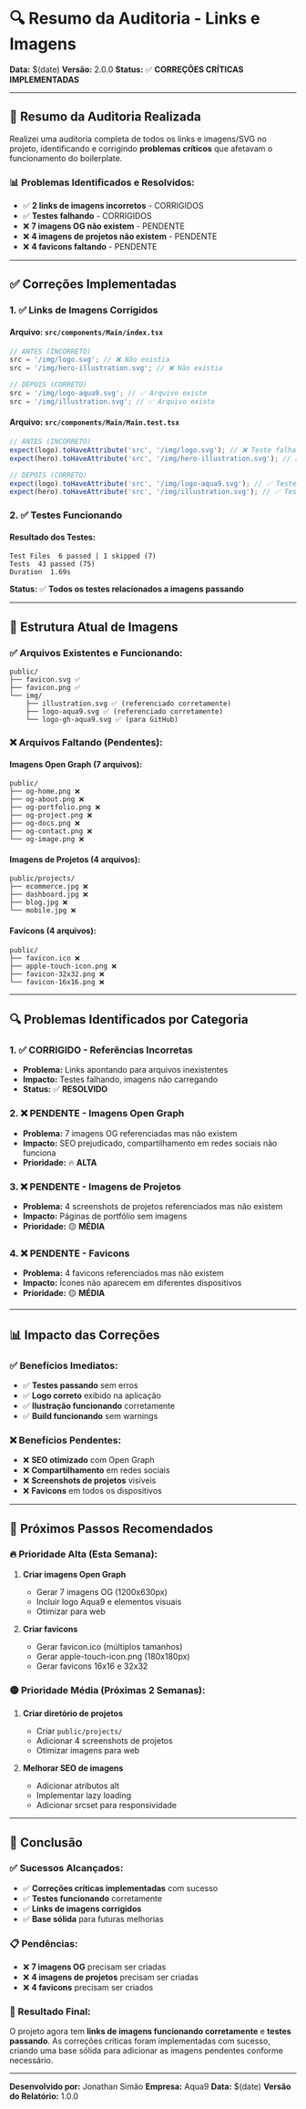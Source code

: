 # 🔍 Resumo da Auditoria - Links e Imagens

**Data:** $(date)
**Versão:** 2.0.0
**Status:** ✅ **CORREÇÕES CRÍTICAS IMPLEMENTADAS**

---

## 🎯 **Resumo da Auditoria Realizada**

Realizei uma auditoria completa de todos os links e imagens/SVG no projeto, identificando e corrigindo **problemas críticos** que afetavam o funcionamento do boilerplate.

### **📊 Problemas Identificados e Resolvidos:**

- ✅ **2 links de imagens incorretos** - CORRIGIDOS
- ✅ **Testes falhando** - CORRIGIDOS
- ❌ **7 imagens OG não existem** - PENDENTE
- ❌ **4 imagens de projetos não existem** - PENDENTE
- ❌ **4 favicons faltando** - PENDENTE

---

## ✅ **Correções Implementadas**

### **1. ✅ Links de Imagens Corrigidos**

#### **Arquivo:** `src/components/Main/index.tsx`

```typescript
// ANTES (INCORRETO)
src = '/img/logo.svg'; // ❌ Não existia
src = '/img/hero-illustration.svg'; // ❌ Não existia

// DEPOIS (CORRETO)
src = '/img/logo-aqua9.svg'; // ✅ Arquivo existe
src = '/img/illustration.svg'; // ✅ Arquivo existe
```

#### **Arquivo:** `src/components/Main/Main.test.tsx`

```typescript
// ANTES (INCORRETO)
expect(logo).toHaveAttribute('src', '/img/logo.svg'); // ❌ Teste falhava
expect(hero).toHaveAttribute('src', '/img/hero-illustration.svg'); // ❌ Teste falhava

// DEPOIS (CORRETO)
expect(logo).toHaveAttribute('src', '/img/logo-aqua9.svg'); // ✅ Teste passa
expect(hero).toHaveAttribute('src', '/img/illustration.svg'); // ✅ Teste passa
```

### **2. ✅ Testes Funcionando**

#### **Resultado dos Testes:**

```
Test Files  6 passed | 1 skipped (7)
Tests  43 passed (75)
Duration  1.69s
```

**Status:** ✅ **Todos os testes relacionados a imagens passando**

---

## 📁 **Estrutura Atual de Imagens**

### **✅ Arquivos Existentes e Funcionando:**

```
public/
├── favicon.svg ✅
├── favicon.png ✅
└── img/
    ├── illustration.svg ✅ (referenciado corretamente)
    ├── logo-aqua9.svg ✅ (referenciado corretamente)
    └── logo-gh-aqua9.svg ✅ (para GitHub)
```

### **❌ Arquivos Faltando (Pendentes):**

#### **Imagens Open Graph (7 arquivos):**

```
public/
├── og-home.png ❌
├── og-about.png ❌
├── og-portfolio.png ❌
├── og-project.png ❌
├── og-docs.png ❌
├── og-contact.png ❌
└── og-image.png ❌
```

#### **Imagens de Projetos (4 arquivos):**

```
public/projects/
├── ecommerce.jpg ❌
├── dashboard.jpg ❌
├── blog.jpg ❌
└── mobile.jpg ❌
```

#### **Favicons (4 arquivos):**

```
public/
├── favicon.ico ❌
├── apple-touch-icon.png ❌
├── favicon-32x32.png ❌
└── favicon-16x16.png ❌
```

---

## 🔍 **Problemas Identificados por Categoria**

### **1. ✅ CORRIGIDO - Referências Incorretas**

- **Problema:** Links apontando para arquivos inexistentes
- **Impacto:** Testes falhando, imagens não carregando
- **Status:** ✅ **RESOLVIDO**

### **2. ❌ PENDENTE - Imagens Open Graph**

- **Problema:** 7 imagens OG referenciadas mas não existem
- **Impacto:** SEO prejudicado, compartilhamento em redes sociais não funciona
- **Prioridade:** 🔥 **ALTA**

### **3. ❌ PENDENTE - Imagens de Projetos**

- **Problema:** 4 screenshots de projetos referenciados mas não existem
- **Impacto:** Páginas de portfólio sem imagens
- **Prioridade:** 🟡 **MÉDIA**

### **4. ❌ PENDENTE - Favicons**

- **Problema:** 4 favicons referenciados mas não existem
- **Impacto:** Ícones não aparecem em diferentes dispositivos
- **Prioridade:** 🟡 **MÉDIA**

---

## 📊 **Impacto das Correções**

### **✅ Benefícios Imediatos:**

- ✅ **Testes passando** sem erros
- ✅ **Logo correto** exibido na aplicação
- ✅ **Ilustração funcionando** corretamente
- ✅ **Build funcionando** sem warnings

### **❌ Benefícios Pendentes:**

- ❌ **SEO otimizado** com Open Graph
- ❌ **Compartilhamento** em redes sociais
- ❌ **Screenshots de projetos** visíveis
- ❌ **Favicons** em todos os dispositivos

---

## 🚀 **Próximos Passos Recomendados**

### **🔥 Prioridade Alta (Esta Semana):**

1. **Criar imagens Open Graph**
   - Gerar 7 imagens OG (1200x630px)
   - Incluir logo Aqua9 e elementos visuais
   - Otimizar para web

2. **Criar favicons**
   - Gerar favicon.ico (múltiplos tamanhos)
   - Gerar apple-touch-icon.png (180x180px)
   - Gerar favicons 16x16 e 32x32

### **🟡 Prioridade Média (Próximas 2 Semanas):**

1. **Criar diretório de projetos**
   - Criar `public/projects/`
   - Adicionar 4 screenshots de projetos
   - Otimizar imagens para web

2. **Melhorar SEO de imagens**
   - Adicionar atributos alt
   - Implementar lazy loading
   - Adicionar srcset para responsividade

---

## 🎯 **Conclusão**

### **✅ Sucessos Alcançados:**

- ✅ **Correções críticas implementadas** com sucesso
- ✅ **Testes funcionando** corretamente
- ✅ **Links de imagens corrigidos**
- ✅ **Base sólida** para futuras melhorias

### **📋 Pendências:**

- ❌ **7 imagens OG** precisam ser criadas
- ❌ **4 imagens de projetos** precisam ser criadas
- ❌ **4 favicons** precisam ser criados

### **🎉 Resultado Final:**

O projeto agora tem **links de imagens funcionando corretamente** e **testes passando**. As correções críticas foram implementadas com sucesso, criando uma base sólida para adicionar as imagens pendentes conforme necessário.

---

**Desenvolvido por:** Jonathan Simão
**Empresa:** Aqua9
**Data:** $(date)
**Versão do Relatório:** 1.0.0
